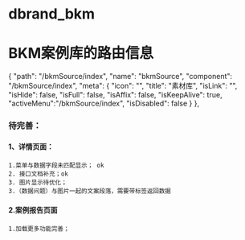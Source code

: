 # dbrand_bkm
# BKM案例库的路由信息
  {
    "path": "/bkmSource/index",
    "name": "bkmSource",
    "component": "/bkmSource/index",
    "meta": {
      "icon": "",
      "title": "素材库",
      "isLink": "",
      "isHide": false,
      "isFull": false,
      "isAffix": false,
      "isKeepAlive": true,
      "activeMenu":"/bkmSource/index",
      "isDisabled": false
    }
  },

### 待完善：
  #### 1、详情页面：
    1.菜单与数据字段未匹配显示； ok
    2. 接口文档补充；ok
    3. 图片显示待优化；
    3.（数据问题）与图片一起的文案段落，需要带标签返回数据
    
  #### 2.案例报告页面
    1.加载更多功能完善；
